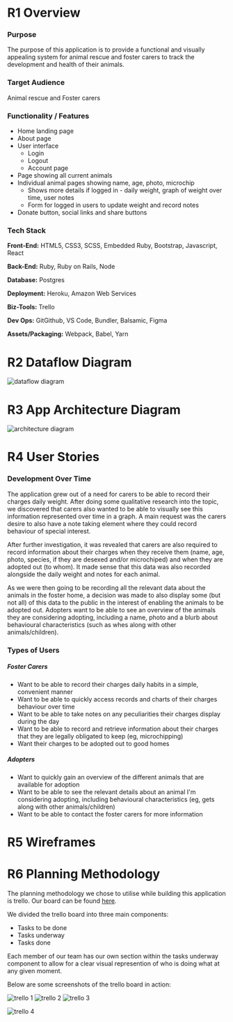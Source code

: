 # R1 Overview

### Purpose

The purpose of this application is to provide a functional and visually appealing system for animal rescue and foster carers to track the development and health of their animals.

### Target Audience

Animal rescue and Foster carers

### Functionality / Features

- Home landing page
- About page
- User interface
  - Login
  - Logout
  - Account page
- Page showing all current animals
- Individual animal pages showing name, age, photo, microchip
  - Shows more details if logged in - daily weight, graph of weight over time, user notes
  - Form for logged in users to update weight and record notes
- Donate button, social links and share buttons

### Tech Stack

**Front-End:** HTML5, CSS3, SCSS, Embedded Ruby, Bootstrap, Javascript, React

**Back-End:** Ruby, Ruby on Rails, Node

**Database:** Postgres

**Deployment:** Heroku, Amazon Web Services

**Biz-Tools:** Trello 

**Dev Ops:** GitGithub, VS Code, Bundler, Balsamic, Figma

**Assets/Packaging:** Webpack, Babel, Yarn

# R2 Dataflow Diagram

![dataflow diagram](assets/dataflow.png)

# R3 App Architecture Diagram

![architecture diagram](assets/architecture.png)

# R4 User Stories

### Development Over Time

The application grew out of a need for carers to be able to record their charges daily weight. After doing some qualitative research into the topic, we discovered that carers also wanted to be able to visually see this information represented over time in a graph. A main request was the carers desire to also have a note taking element where they could record behaviour of special interest.

After further investigation, it was revealed that carers are also required to record information about their charges when they receive them (name, age, photo, species, if they are desexed and/or microchiped) and when they are adopted out (to whom). It made sense that this data was also recorded alongside the daily weight and notes for each animal.

As we were then going to be recording all the relevant data about the animals in the foster home, a decision was made to also display some (but not all) of this data to the public in the interest of enabling the animals to be adopted out. Adopters want to be able to see an overview of the animals they are considering adopting, including a name, photo and a blurb about behavioural characteristics (such as whes along with other animals/children). 

### Types of Users

##### Foster Carers

- Want to be able to record their charges daily habits in a simple, convenient manner
- Want to be able to quickly access records and charts of their charges behaviour over time
- Want to be able to take notes on any peculiarities their charges display during the day
- Want to be able to record and retrieve information about their charges that they are legally obligated to keep (eg, microchipping)
- Want their charges to be adopted out to good homes

##### Adopters

- Want to quickly gain an overview of the different animals that are available for adoption
- Want to be able to see the relevant details about an animal I'm considering adopting, including behavioural characteristics (eg, gets along with other animals/children)
- Want to be able to contact the foster carers for more information

# R5 Wireframes

# R6 Planning Methodology

The planning methodology we chose to utilise while building this application is trello. Our board can be found [here](https://trello.com/b/touSZZjx/cat-rescue).

We divided the trello board into three main components:

- Tasks to be done
- Tasks underway
- Tasks done

Each member of our team has our own section within the tasks underway component to allow for a clear visual represention of who is doing what at any given moment.

Below are some screenshots of the trello board in action:

![trello 1](assets/trello1.png)
![trello 2](assets/trello2.png)
![trello 3](assets/trello3.png)

![trello 4](assets/trello4.png)